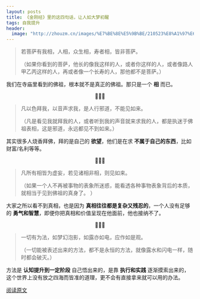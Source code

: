 ```yaml
---
layout: posts
title: 《金刚经》里的这四句话，让人如大梦初醒
tags: 自我提升
header: 
  image: "http://zhouzm.cn/images/%E7%BE%8E%E5%9B%BE/210523%E8%A1%97%E6%99%AF.jpg"
---
```





> 若菩萨有我相，人相，众生相，寿者相，皆非菩萨。
>
> （如果你看到的菩萨，他长的像我这样的人，或者你这样的人，或者像路人甲乙丙这样的人，再或者像一个长寿的人，那他都不是菩萨。）



我们在寺庙里看到的佛祖，根本就不是真正的佛祖。那只是一个 **相** 而已。

<center>🍁🍁🍁</center>

> 凡以色拜我，以音声求我，是人行邪道，不能见如来。
>
> （凡是看见我就拜我的人，或者听到我的声音就来求我的人，都是执迷于佛祖表相，这是邪道，永远都见不到如来。）



其实很多人烧香拜佛，拜的是自己的 **欲望**，他们是在求 **不属于自己的东西**，比如财富/名利等等。

<center>🍁🍁🍁</center>

> 凡所有相皆为虚妄，若见诸相非相，则见如来。
>
> （如果一个人不再被事物的表象所迷惑，能看透各种事物表象背后的本质，就相当于见到佛祖的真身了。 ）



大家之所以看不到真相，也是因为 **真相往往都是复杂又残忍的**，一个人没有足够的 **勇气和智慧**，即便你把真相和价值呈现在他面前，他也接纳不了。

<center>🍁🍁🍁</center>

> 一切有为法，如梦幻泡影，如露亦如电，应作如是观。
>
> （一切能被表述出来的方法，都不是永恒的方法，就像露水和闪电一样，随时都会破灭。）



方法是 **认知提升到一定阶段** 自己悟出来的，是靠 **执行和实践** 逐渐摸索出来的，这个世界上没有放之四海而皆准的道理，更不会有直接拿来就可以用的办法。

[阅读原文](https://mp.weixin.qq.com/s/IPNomjKC0S34CCiv6lnP7w)
